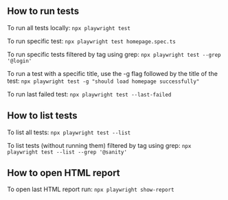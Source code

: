 ## How to run tests

To run all tests locally: 
```npx playwright test```

To run specific test:
```npx playwright test homepage.spec.ts```

To run specific tests filtered by tag using grep: 
```npx playwright test --grep '@login'```

To run a test with a specific title, use the -g flag followed by the title of the test:
```npx playwright test -g "should load homepage successfully"```

To run last failed test:
```npx playwright test --last-failed```


## How to list tests

To list all tests:
```npx playwright test --list```

To list tests (without running them) filtered by tag using grep:
```npx playwright test --list --grep '@sanity'```


## How to open HTML report 
To open last HTML report run:
```npx playwright show-report```
